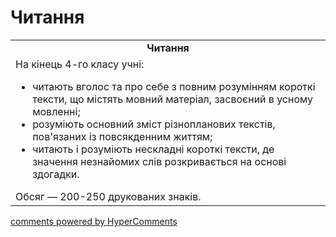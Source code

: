 <div id="hypercomments_widget" class="js-hypercomments-widget invisible"></div>

# Читання

<table>
  <tr>
    <td align="center"><b>Читання</b></td>
  </tr>
<td style="vertical-align:top !important;">
На кінець 4-го класу учні:
<ul>
<li>читають вголос та про себе з повним розумінням короткі тексти, що містять мовний матеріал, засвоєний в усному мовленні;</li>
<li>розуміють основний зміст різнопланових текстів, пов'язаних із повсякденним життям;</li>
<li>читають і розуміють нескладні короткі тексти, де значення незнайомих слів розкривається на основі здогадки.</li>
</ul>
Обсяг — 200-250 друкованих знаків.<br>
</td>
</table>

<div class="js-hypercomments-container">
    <a href="http://hypercomments.com" class="hc-link" title="comments widget">comments powered by HyperComments</a>
</div>